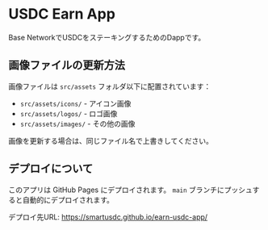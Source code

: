 # USDC Earn App

Base NetworkでUSDCをステーキングするためのDappです。

## 画像ファイルの更新方法

画像ファイルは `src/assets` フォルダ以下に配置されています：

- `src/assets/icons/` - アイコン画像
- `src/assets/logos/` - ロゴ画像
- `src/assets/images/` - その他の画像

画像を更新する場合は、同じファイル名で上書きしてください。

## デプロイについて

このアプリは GitHub Pages にデプロイされます。
`main` ブランチにプッシュすると自動的にデプロイされます。

デプロイ先URL: https://smartusdc.github.io/earn-usdc-app/
